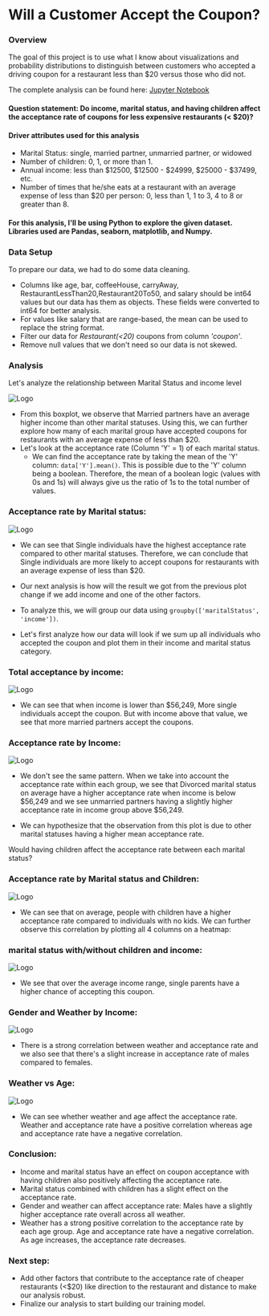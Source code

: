 
# Will a Customer Accept the Coupon?

### Overview

The goal of this project is to use what I know about visualizations and probability distributions to distinguish between customers who accepted a driving coupon for a restaurant less than $20 versus those who did not.

The complete analysis can be found here: [Jupyter Notebook](https://github.com/Ziggy-Z/Coupon-Acceptance/blob/main/notebook/prompt.ipynb)
#### Question statement: Do income, marital status, and having children affect the acceptance rate of coupons for less expensive restaurants (< $20)?

#### Driver attributes used for this analysis
* Marital Status: single, married partner, unmarried partner, or widowed
* Number of children: 0, 1, or more than 1.
* Annual income: less than $12500, $12500 - $24999, $25000 - $37499, etc.
* Number of times that he/she eats at a restaurant with an average expense of less than $20 per person: 0, less than 1, 1 to 3, 4 to 8 or greater than 8.
#### For this analysis, I'll be using Python to explore the given dataset. Libraries used are Pandas, seaborn, matplotlib, and Numpy.
### Data Setup
To prepare our data, we had to do some data cleaning.
* Columns like age, bar, coffeeHouse, carryAway, RestaurantLessThan20,Restaurant20To50, and salary should be int64 values but our data has them as objects. These fields were converted to int64 for better analysis.
* For values like salary that are range-based, the mean can be used to replace the string format.
* Filter our data for *Restaurant(<20)* coupons from column *'coupon'*.
* Remove null values that we don't need so our data is not skewed.

### Analysis
 Let's analyze the relationship between Marital Status and income level
 
![Logo](https://github.com/Ziggy-Z/Coupon-Acceptance/blob/main/images/boxplot.png)
* From this boxplot, we observe that Married partners have an average higher income than other marital statuses. Using this, we can further explore how many of each marital group have accepted coupons for restaurants with an average expense of less than $20.
* Let's look at the acceptance rate (Column 'Y' = 1) of each marital status.
    - We can find the acceptance rate by taking the mean of the 'Y' column: `data['Y'].mean()`. This is     possible due to the 'Y' column being a boolean. Therefore, the mean of a boolean logic (values with 0s and 1s) will always give us the ratio of 1s to the total number of values.
### Acceptance rate by Marital status:

![Logo](https://github.com/Ziggy-Z/Coupon-Acceptance/blob/main/images/maritalAcceptance.png)
* We can see that Single individuals have the highest acceptance rate compared to other marital statuses. Therefore, we can conclude that Single individuals are more likely to accept coupons for restaurants with an average expense of less than $20.

* Our next analysis is how will the result we got from the previous plot change if we add income and one of the other factors.
* To analyze this, we will group our data using `groupby(['maritalStatus', 'income'])`.
* Let's first analyze how our data will look if we sum up all individuals who accepted the coupon and plot them in their income and marital status category.
### Total acceptance by income:

![Logo](https://github.com/Ziggy-Z/Coupon-Acceptance/blob/main/images/totalAcc.png)
* We can see that when income is lower than $56,249, More single individuals accept the coupon. But with income above that value, we see that more married partners accept the coupons.

### Acceptance rate by Income:

![Logo](https://github.com/Ziggy-Z/Coupon-Acceptance/blob/main/images/incomeVacc.png)

* We don't see the same pattern. When we take into account the acceptance rate within each group, we see that Divorced marital status on average have a higher acceptance rate when income is below $56,249 and we see unmarried partners having a slightly higher acceptance rate in income group above $56,249.

* We can hypothesize that the observation from this plot is due to other marital statuses having a higher mean acceptance rate.

Would having children affect the acceptance rate between each marital status?

### Acceptance rate by Marital status and Children:
![Logo](https://github.com/Ziggy-Z/Coupon-Acceptance/blob/main/images/maritalAccBych.png)

* We can see that on average, people with children have a higher acceptance rate compared to individuals with no kids.
We can further observe this correlation by plotting all 4 columns on a heatmap:
### marital status with/without children and income:
![Logo](https://github.com/Ziggy-Z/Coupon-Acceptance/blob/main/images/heatmap.png)
* We see that over the average income range, single parents have a higher chance of accepting this coupon.

### Gender and Weather by Income:
![Logo](https://github.com/Ziggy-Z/Coupon-Acceptance/blob/main/images/Genheatmap.png)
* There is a strong correlation between weather and acceptance rate and we also see that there's a slight increase in acceptance rate of males compared to females.
### Weather vs Age:
![Logo](https://github.com/Ziggy-Z/Coupon-Acceptance/blob/main/images/Weatheatmap.png)
* We can see whether weather and age affect the acceptance rate. Weather and acceptance rate have a positive correlation whereas age and acceptance rate have a negative correlation.

### Conclusion:
 - Income and marital status have an effect on coupon acceptance with having children also positively affecting the acceptance rate. 
 - Marital status combined with children has a slight effect on the acceptance rate.
 - Gender and weather can affect acceptance rate: Males have a slightly higher acceptance rate overall across all weather.
 - Weather has a strong positive correlation to the acceptance rate by each age group. Age and acceptance rate have a negative correlation. As age increases, the acceptance rate decreases.

### Next step:
 - Add other factors that contribute to the acceptance rate of cheaper restaurants (<$20) like direction to the restaurant and distance to make our analysis robust.
 - Finalize our analysis to start building our training model.
